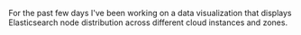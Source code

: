 For the past few days I've been working on a data visualization that displays Elasticsearch node distribution across different cloud instances and zones.
